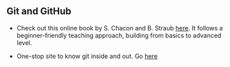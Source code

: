 ## Git and GitHub 

* Check out this online book by S. Chacon and B. Straub [here](https://git-scm.com/book/en/v2). It follows a beginner-friendly teaching approach, 
building from basics to advanced level. 

* One-stop site to know git inside and out. Go [here](https://try.github.io/)
